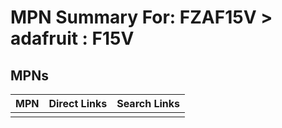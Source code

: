 



# MPN Summary For: FZAF15V > adafruit : F15V

## MPNs
  

|MPN|Direct Links|Search Links|
| :--- | :--- | :--- |
||||
